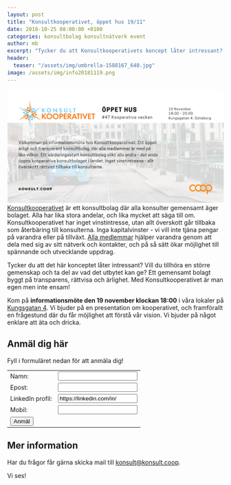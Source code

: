 ```yaml
---
layout: post
title: "Konsultkooperativet, öppet hus 19/11"
date: 2018-10-25 08:00:00 +0100
categories: konsultbolag konsultnätverk event
author: mb
excerpt: "Tycker du att Konsultkooperativets koncept låter intressant? Kom på informationsmöte den 19 november!"
header:
  teaser: "/assets/img/umbrella-1588167_640.jpg"
image: /assets/img/info20181119.png
---
```

<img src="/assets/img/info20181119.png" class="lead">[Konsultkooperativet](https://konsult.coop) är ett konsultbolag där alla konsulter gemensamt äger bolaget. Alla har lika stora andelar, och lika mycket att säga till om. Konsultkooperativet har inget vinstintresse, utan allt överskott går tillbaka som återbäring till konsulterna. Inga kapitalvinster - vi vill inte tjäna pengar på varandra eller på tillväxt. [Alla medlemmar](https://konsult.coop/consultants) hjälper varandra genom att dela med sig av sitt nätverk och kontakter, och på så sätt ökar  möjlighet till spännande och utvecklande uppdrag.

Tycker du att det här konceptet låter intressant? Vill du tillhöra en större gemenskap och ta del av vad det utbytet kan ge? Ett gemensamt bolagt byggt på transparens, rättvisa och ärlighet. Med Konsultkooperativet är man egen men inte ensam!

Kom på **informationsmöte den 19 november klockan 18:00** i våra lokaler på [Kungsgatan 4](https://www.google.se/maps/place/Entrepren%C3%B6rsgatan/@57.702817,11.9542995,17z/data=!3m1!4b1!4m5!3m4!1s0x464ff368164787cb:0xf57415e6f5455b21!8m2!3d57.702817!4d11.9564882). Vi bjuder på en presentation om kooperativet, och framförallt en frågestund där du får möjlighet att förstå vår vision. Vi bjuder på något enklare att äta och dricka.

## Anmäl dig här
Fyll i formuläret nedan för att anmäla dig!
<form name="event20181119" netlify>
<table>
  <tr>
    <td>
Namn:
    </td>
    <td>
<input type="text" name="name">
    </td>
  </tr>

  <tr>
    <td>
Epost:
    </td>
    <td>
<input type="email" name="email">
    </td>
  </tr>

  <tr>
    <td>
LinkedIn profil:
    </td>
    <td>
<input type="text" name="linkedin" value="https://linkedin.com/in/">
    </td>
  </tr>

  <tr>
    <td>
Mobil:
    </td>
    <td>
<input type="tel" name="telefon">
    </td>
  </tr>

  <tr>
    <td>
<button type="submit">Anmäl</button>
    </td>
    <td>
    </td>
  </tr>
</table>
</form>

## Mer information
Har du frågor får gärna skicka mail till [konsult@konsult.coop](mailto:konsult@konsult.coop).

Vi ses!

